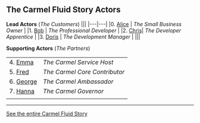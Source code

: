 ## The Carmel Fluid Story Actors

**Lead Actors** (*The Customers*)
|||
|---|---|
|0. [Alice](alice) | *The Small Business Owner* |
|1. [Bob](bob) | *The Professional Developer*  |
|2. [Chris](chris)| *The Developer Apprentice*  |
|3. [Doris](doris) | *The Development Manager*  |
|||

**Supporting Actors** (*The Partners*)

|||
|---|---|
|4. [Emma](emma) | *The Carmel Service Host*  |
|5. [Fred](fred) | *The Carmel Core Contributor* |
|6. [George](george) | *The Carmel Ambassador* |
|7. [Hanna](hanna) | *The Carmel Governor* |
|||


---
[See the entire Carmel Fluid Story](..)
